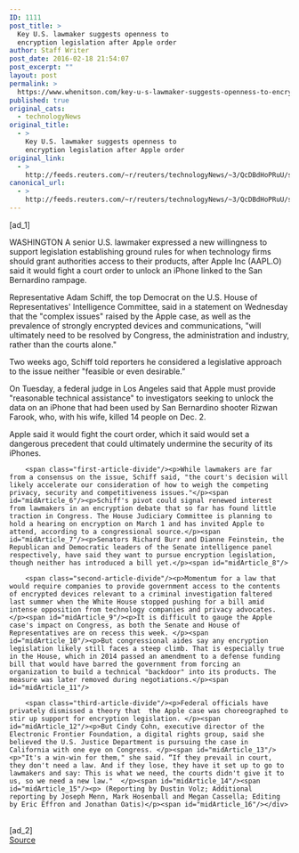 ```yaml
---
ID: 1111
post_title: >
  Key U.S. lawmaker suggests openness to
  encryption legislation after Apple order
author: Staff Writer
post_date: 2016-02-18 21:54:07
post_excerpt: ""
layout: post
permalink: >
  https://www.whenitson.com/key-u-s-lawmaker-suggests-openness-to-encryption-legislation-after-apple-order/
published: true
original_cats:
  - technologyNews
original_title:
  - >
    Key U.S. lawmaker suggests openness to
    encryption legislation after Apple order
original_link:
  - >
    http://feeds.reuters.com/~r/reuters/technologyNews/~3/QcDBdHoPRuU/story01.htm
canonical_url:
  - >
    http://feeds.reuters.com/~r/reuters/technologyNews/~3/QcDBdHoPRuU/story01.htm
---
```

 [ad_1]
<br><div id="articleText">
<span id="midArticle_start"/>

<span id="midArticle_0"/><span class="focusParagraph" readability="6"><p><span class="articleLocation">WASHINGTON</span> A senior U.S. lawmaker expressed a new willingness to support legislation establishing ground rules for when technology firms should grant authorities access to their products, after Apple Inc (<span id="symbol_AAPL.O_0">AAPL.O</span>) said it would fight a court order to unlock an iPhone linked to the San Bernardino rampage. </p></span><span id="midArticle_1"/><p>Representative Adam Schiff, the top Democrat on the U.S. House of Representatives' Intelligence Committee, said in a statement on Wednesday that the "complex issues" raised by the Apple case, as well as the prevalence of strongly encrypted devices and communications, "will ultimately need to be resolved by Congress, the administration and industry, rather than the courts alone."</p><span id="midArticle_2"/><p>Two weeks ago, Schiff told reporters he considered a legislative approach to the issue neither "feasible or even desirable.”</p><span id="midArticle_3"/><p>On Tuesday, a federal judge in Los Angeles said that Apple must provide "reasonable technical assistance" to investigators seeking to unlock the data on an iPhone that had been used by San Bernardino shooter Rizwan Farook, who, with his wife, killed 14 people on Dec. 2. </p><span id="midArticle_4"/><p>Apple said it would fight the court order, which it said would set a dangerous precedent that could ultimately undermine the security of its iPhones.  </p><span id="midArticle_5"/>
        
        <span class="first-article-divide"/><p>While lawmakers are far from a consensus on the issue, Schiff said, "the court's decision will likely accelerate our consideration of how to weigh the competing privacy, security and competitiveness issues."</p><span id="midArticle_6"/><p>Schiff's pivot could signal renewed interest from lawmakers in an encryption debate that so far has found little traction in Congress. The House Judiciary Committee is planning to hold a hearing on encryption on March 1 and has invited Apple to attend, according to a congressional source.</p><span id="midArticle_7"/><p>Senators Richard Burr and Dianne Feinstein, the Republican and Democratic leaders of the Senate intelligence panel respectively, have said they want to pursue encryption legislation, though neither has introduced a bill yet.</p><span id="midArticle_8"/>
        
        <span class="second-article-divide"/><p>Momentum for a law that would require companies to provide government access to the contents of encrypted devices relevant to a criminal investigation faltered last summer when the White House stopped pushing for a bill amid intense opposition from technology companies and privacy advocates. </p><span id="midArticle_9"/><p>It is difficult to gauge the Apple case's impact on Congress, as both the Senate and House of Representatives are on recess this week. </p><span id="midArticle_10"/><p>But congressional aides say any encryption legislation likely still faces a steep climb. That is especially true in the House, which in 2014 passed an amendment to a defense funding bill that would have barred the government from forcing an organization to build a technical "backdoor" into its products. The measure was later removed during negotiations.</p><span id="midArticle_11"/>
        
        <span class="third-article-divide"/><p>Federal officials have privately dismissed a theory that  the Apple case was choreographed to stir up support for encryption legislation. </p><span id="midArticle_12"/><p>But Cindy Cohn, executive director of the Electronic Frontier Foundation, a digital rights group, said she believed the U.S. Justice Department is pursuing the case in California with one eye on Congress. </p><span id="midArticle_13"/><p>"It's a win-win for them," she said. “If they prevail in court, they don't need a law. And if they lose, they have it set up to go to lawmakers and say: This is what we need, the courts didn't give it to us, so we need a new law."  </p><span id="midArticle_14"/><span id="midArticle_15"/><p> (Reporting by Dustin Volz; Additional reporting by Joseph Menn, Mark Hosenball and Megan Cassella; Editing by Eric Effron and Jonathan Oatis)</p><span id="midArticle_16"/></div>
<br>[ad_2]
<br><a href="http://feeds.reuters.com/~r/reuters/technologyNews/~3/QcDBdHoPRuU/story01.htm">Source </a>